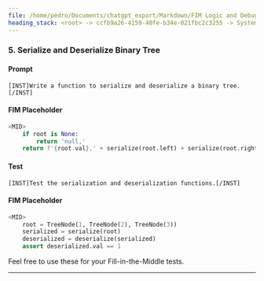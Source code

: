 ```yaml
---
file: /home/pedro/Documents/chatgpt_export/Markdown/FIM Logic and Debugging.md
heading_stack: <root> -> ccfb9a26-4159-40fe-b34e-021fbc2c3255 -> System -> ec3e3103-d827-4adc-88e3-b58200f32ea1 -> System -> aaa24904-7ec6-4e44-875c-31e21b7e874c -> User -> 3e42be5a-97b3-4ca4-9124-2ca3d4c32e56 -> Assistant -> aaa28121-a13e-461d-b618-50b1d0782f06 -> User -> 4e857123-36b1-4338-93ea-5120e13173e6 -> Assistant -> 758a5e3b-4420-4a7f-a358-2a439ec0d249 -> Tool -> db910fdc-c297-4dca-89b9-6f372fef740f -> Assistant -> 1. Recursive Factorial Function -> Prompt -> FIM Placeholder -> Test -> FIM Placeholder -> 2. 2D Point Class with Distance Calculation -> Prompt -> FIM Placeholder -> Test -> FIM Placeholder -> 3. Asynchronous URL Fetcher -> Prompt -> FIM Placeholder -> Test -> FIM Placeholder -> 4. Reverse a Linked List -> Prompt -> FIM Placeholder -> Test -> FIM Placeholder -> 5. Serialize and Deserialize Binary Tree
---
```

### 5. Serialize and Deserialize Binary Tree
#### Prompt
```plaintext
[INST]Write a function to serialize and deserialize a binary tree.[/INST]
```
#### FIM Placeholder
```python
<MID>
    if root is None:
        return 'null,'
    return f'{root.val},' + serialize(root.left) + serialize(root.right)
```
#### Test
```plaintext
[INST]Test the serialization and deserialization functions.[/INST]
```
#### FIM Placeholder
```python
<MID>
    root = TreeNode(1, TreeNode(2), TreeNode(3))
    serialized = serialize(root)
    deserialized = deserialize(serialized)
    assert deserialized.val == 1
```

Feel free to use these for your Fill-in-the-Middle tests.

---
